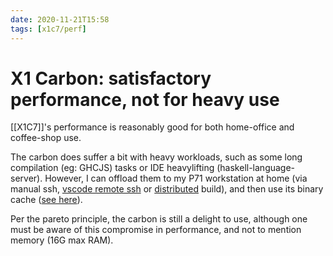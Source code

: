 ```yaml
---
date: 2020-11-21T15:58
tags: [x1c7/perf]
---
```


# X1 Carbon: satisfactory performance, not for heavy use

[[X1C7]]'s performance is reasonably good for both home-office and coffee-shop use. 

The carbon does suffer a bit with heavy workloads, such as some long compilation (eg: GHCJS) tasks or IDE heavylifting (haskell-language-server). However, I can offload them to my P71 workstation at home (via manual ssh, [vscode remote ssh][vsr] or [distributed](https://nixos.wiki/wiki/Distributed_build) build), and then use its binary cache ([see here](https://twitter.com/sridca/status/1308808239677571072)). 

Per the pareto principle, the carbon is still a delight to use, although one must be aware of this compromise in performance, and not to mention memory (16G max RAM).

[vsr]: https://code.visualstudio.com/docs/remote/ssh